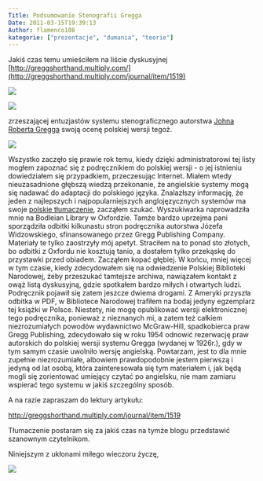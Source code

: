 ```yaml
---
Title: Podsumowanie Stenografii Gregga
Date: 2011-03-15T19:39:13
Author: flamenco108
kategorie: ["prezentacje", "dumania", "teorie"]
---
```


Jakiś czas temu umieściłem na liście
dyskusyjnej [http://greggshorthand.multiply.com/](http://greggshorthand.multiply.com/journal/item/1519)



![](http://multiply.com/mu/mcbud/image/6:greggshorthand/photos/20/800x800/11/may-earth-and-sky-pink.JPG?et=XsO5J5FfK8U9vRWuS8CvRA&nmid=141735574)



![](http://multiply.com/mu/mcbud/image/7:greggshorthand/photos/20/800x800/9/timetable.jpg?et=JHtVzkN%2BhHSnhtyRKOk1Wg&nmid=141735574)


zrzeszającej entuzjastów systemu stenograficznego autorstwa 
[Johna Roberta Gregga](http://en.wikipedia.org/wiki/John_Robert_Gregg) swoją
ocenę polskiej wersji tegoż.


![](John_Robert_Gregg_LOC_33970.jpg)



Wszystko zaczęło się prawie rok temu, kiedy dzięki administratorowi tej
listy mogłem zapoznać się z podręcznikiem do polskiej wersji - o jej
istnieniu dowiedziałem się przypadkiem, przeczesując Internet. Miałem
wtedy nieuzasadnione głębszą wiedzą przekonanie, że angielskie systemy
mogą się nadawać do adaptacji do polskiego języka. Znalazłszy
informację, że jeden z najlepszych i najpopularniejszych anglojęzycznych
systemów ma swoje 
[polskie tłumaczenie](http://openlibrary.org/works/OL4781511W/Stenografja_polska),
zacząłem szukać. Wyszukiwarka naprowadziła mnie na Bodleian Library w
Oxfordzie. Tamże bardzo uprzejma pani sporządziła odbitki kilkunastu
stron podręcznika autorstwa Józefa Widzowskiego, sfinansowanego przez
Gregg Publishing Company. Materiały te tylko zaostrzyły mój apetyt.
Straciłem na to ponad sto złotych, bo odbitki z Oxfordu nie kosztują
tanio, a dostałem tylko przekąskę do przystawki przed obiadem. Zacząłem
kopać głębiej. W końcu, mniej więcej w tym czasie, kiedy zdecydowałem
się na odwiedzenie Polskiej Biblioteki Narodowej, żeby przeszukać
tamtejsze archiwa, nawiązałem kontakt z owąż listą dyskusyjną, gdzie
spotkałem bardzo miłych i otwartych ludzi. Podręcznik pojawił się zatem
jeszcze dwiema drogami. Z Ameryki przyszła odbitka w PDF, w Bibliotece
Narodowej trafiłem na bodaj jedyny egzemplarz tej książki w Polsce.
Niestety, nie mogę opublikować wersji elektronicznej tego podręcznika,
ponieważ z nieznanych mi, a zatem też całkiem niezrozumiałych powodów
wydawnictwo McGraw-Hill, spadkobierca praw Gregg Publishing, zdecydowało
się w roku 1954 odnowić rezerwację praw autorskich do polskiej wersji
systemu Gregga (wydanej w 1926r.), gdy w tym samym czasie uwolniło
wersję angielską. Powtarzam, jest to dla mnie zupełnie niezrozumiałe,
albowiem prawdopodobnie jestem pierwszą i jedyną od lat osobą, która
zainteresowała się tym materiałem i, jak będą mogli się zorientować
umiejący czytać po angielsku, nie mam zamiaru wspierać tego systemu w
jakiś szczególny sposób. 

A na razie zapraszam do lektury artykułu: 

<http://greggshorthand.multiply.com/journal/item/1519>

Tłumaczenie postaram się za jakiś czas na tymże blogu przedstawić
szanownym czytelnikom. 

Niniejszym z ukłonami miłego wieczoru życzę,


![](http://upload.wikimedia.org/wikipedia/commons/3/35/John_Robert_Gregg_Signature.svg)


